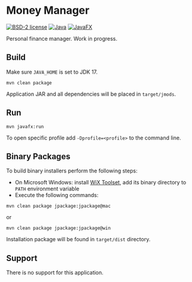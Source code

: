 # Money Manager

[![BSD-2 license](https://img.shields.io/badge/License-BSD--2-informational.svg)](LICENSE)
[![Java](https://img.shields.io/badge/Java-17-orange?logo=java)](https://www.oracle.com/java/technologies/javase-downloads.html)
[![JavaFX](https://img.shields.io/badge/JavaFX-16-orange?logo=java)](https://openjfx.io/)

Personal finance manager. Work in progress.

## Build

Make sure ```JAVA_HOME``` is set to JDK 17.

```shell script
mvn clean package
```

Application JAR and all dependencies will be placed in ```target/jmods```.

## Run

```shell script
mvn javafx:run
```

To open specific profile add ```-Dprofile=<profile>``` to the command line.

## Binary Packages

To build binary installers perform the following steps:
* On Microsoft Windows: install [WiX Toolset](https://wixtoolset.org/releases/), add its binary directory to ```PATH``` 
environment variable
* Execute the following commands:

```shell script
mvn clean package jpackage:jpackage@mac
```

  or

```shell script
mvn clean package jpackage:jpackage@win
```

Installation package will be found in ```target/dist``` directory.

## Support

There is no support for this application.
